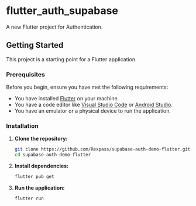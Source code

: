 # flutter_auth_supabase

A new Flutter project for Authentication.

## Getting Started

This project is a starting point for a Flutter application.

### Prerequisites

Before you begin, ensure you have met the following requirements:

- You have installed [Flutter](https://flutter.dev/docs/get-started/install) on your machine.
- You have a code editor like [Visual Studio Code](https://code.visualstudio.com/) or [Android Studio](https://developer.android.com/studio).
- You have an emulator or a physical device to run the application.

### Installation

1. **Clone the repository:**

   ```sh
   git clone https://github.com/Rexpass/supabase-auth-demo-flutter.git
   cd supabase-auth-demo-flutter
   ```

2. **Install dependencies:**

   ```sh
   flutter pub get
   ```

3. **Run the application:**

   ```sh
   flutter run
   ```
  
